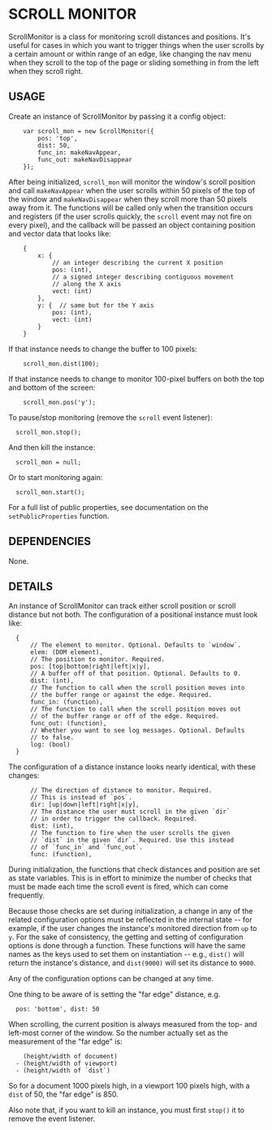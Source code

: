 # SCROLL MONITOR

ScrollMonitor is a class for monitoring scroll distances and
positions. It's useful for cases in which you want to trigger
things when the user scrolls by a certain amount or within range
of an edge, like changing the nav menu when they scroll to the
top of the page or sliding something in from the left when they
scroll right.


## USAGE

Create an instance of ScrollMonitor by passing it a config object:
```
    var scroll_mon = new ScrollMonitor({
        pos: 'top',
        dist: 50,
        func_in: makeNavAppear,
        func_out: makeNavDisappear
    });
```

After being initialized, `scroll_mon` will monitor the window's
scroll position and call `makeNavAppear` when the user scrolls
within 50 pixels of the top of the window and `makeNavDisappear`
when they scroll more than 50 pixels away from it. The functions
will be called only when the transition occurs and registers (if
the user scrolls quickly, the `scroll` event may not fire on
every pixel), and the callback will be passed an object
containing position and vector data that looks like:
```
    {
        x: {
            // an integer describing the current X position
            pos: (int),
            // a signed integer describing contiguous movement
            // along the X axis
            vect: (int)
        },
        y: {  // same but for the Y axis
            pos: (int),
            vect: (int)
        }
    }
```

If that instance needs to change the buffer to 100 pixels:
```
    scroll_mon.dist(100);
```

If that instance needs to change to monitor 100-pixel buffers
on both the top and bottom of the screen:
```
    scroll_mon.pos('y');
```

To pause/stop monitoring (remove the `scroll` event listener):
```
  scroll_mon.stop();
```

And then kill the instance:
```
  scroll_mon = null;
```

Or to start monitoring again:
```
  scroll_mon.start();
```

For a full list of public properties, see documentation on the
`setPublicProperties` function.


## DEPENDENCIES

None.


## DETAILS

An instance of ScrollMonitor can track either scroll position or
scroll distance but not both. The configuration of a positional
instance must look like:
```
  {
      // The element to monitor. Optional. Defaults to `window`.
      elem: (DOM element),
      // The position to monitor. Required.
      pos: [top|bottom|right|left|x|y],
      // A buffer off of that position. Optional. Defaults to 0.
      dist: (int),
      // The function to call when the scroll position moves into
      // the buffer range or against the edge. Required.
      func_in: (function),
      // The function to call when the scroll position moves out
      // of the buffer range or off of the edge. Required.
      func_out: (function),
      // Whether you want to see log messages. Optional. Defaults
      // to false.
      log: (bool)
  }
```

The configuration of a distance instance looks nearly identical,
with these changes:
```
      // The direction of distance to monitor. Required.
      // This is instead of `pos`.
      dir: [up|down|left|right|x|y],
      // The distance the user must scroll in the given `dir`
      // in order to trigger the callback. Required.
      dist: (int),
      // The function to fire when the user scrolls the given
      // `dist` in the given `dir`. Required. Use this instead
      // of `func_in` and `func_out`.
      func: (function),
```

During initialization, the functions that check distances and
position are set as state variables. This is in effort to minimize
the number of checks that must be made each time the scroll event is
fired, which can come frequently.

Because those checks are set during initialization, a change in
any of the related configuration options must be reflected in the
internal state -- for example, if the user changes the instance's
monitored direction from `up` to `y`. For the sake of consistency,
the getting and setting of configuration options is done through
a function. These functions will have the same names as the keys
used to set them on instantiation -- e.g., `dist()` will return
the instance's distance, and `dist(9000)` will set its distance
to `9000`.

Any of the configuration options can be changed at any time.

One thing to be aware of is setting the "far edge" distance, e.g.
```
  pos: 'bottom', dist: 50
```

When scrolling, the current position is always measured from the
top- and left-most corner of the window. So the number actually
set as the measurement of the "far edge" is:
```
    (height/width of document)
  - (height/width of viewport)
  - (height/width of `dist`)
```

So for a document 1000 pixels high, in a viewport 100 pixels high,
with a `dist` of 50, the "far edge" is 850.

Also note that, if you want to kill an instance, you must first
`stop()` it to remove the event listener.
